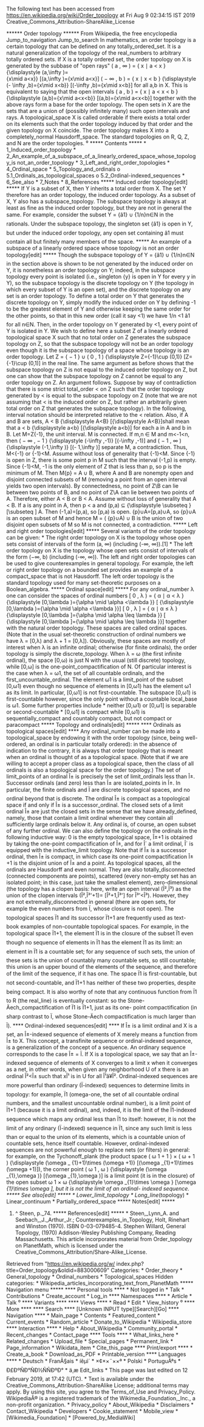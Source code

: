 The following text has been accessed from https://en.wikipedia.org/wiki/Order_topology at Fri Aug 9 02:34:15 IST 2019
Creative_Commons_Attribution-ShareAlike_License




















****** Order topology ******
From Wikipedia, the free encyclopedia
Jump_to_navigation Jump_to_search
In mathematics, an order topology is a certain topology that can be defined on
any totally_ordered_set. It is a natural generalization of the topology of the
real_numbers to arbitrary totally ordered sets.
If X is a totally ordered set, the order topology on X is generated by the
subbase of "open rays"
         ( a , &#x221E; ) = { x &#x2223; a < x }   {\displaystyle (a,\infty )=\
      {x\mid a<x\}}  [(a,\infty )=\{x\mid a<x\}]
         ( &#x2212; &#x221E; , b ) = { x &#x2223; x < b }   {\displaystyle (-
      \infty ,b)=\{x\mid x<b\}}  [(-\infty ,b)=\{x\mid x<b\}]
for all a,b in X. This is equivalent to saying that the open intervals
         ( a , b ) = { x &#x2223; a < x < b }   {\displaystyle (a,b)=\{x\mid
      a<x<b\}}  [(a,b)=\{x\mid a<x<b\}]
together with the above rays form a base for the order topology. The open sets
in X are the sets that are a union of (possibly infinitely many) such open
intervals and rays.
A topological_space X is called orderable if there exists a total order on its
elements such that the order topology induced by that order and the given
topology on X coincide. The order topology makes X into a completely_normal
Hausdorff_space.
The standard topologies on R, Q, Z, and N are the order topologies.
⁰
***** Contents *****
    * 1_Induced_order_topology
    * 2_An_example_of_a_subspace_of_a_linearly_ordered_space_whose_topology_is
      not_an_order_topology
    * 3_Left_and_right_order_topologies
    * 4_Ordinal_space
    * 5_Topology_and_ordinals
          o 5.1_Ordinals_as_topological_spaces
          o 5.2_Ordinal-indexed_sequences
    * 6_See_also
    * 7_Notes
    * 8_References
***** Induced order topology[edit] *****
If Y is a subset of X, then Y inherits a total order from X. The set Y
therefore has an order topology, the induced order topology. As a subset of X,
Y also has a subspace_topology. The subspace topology is always at least as
fine as the induced order topology, but they are not in general the same.
For example, consider the subset Y = {â1} ∪ {1/n}n∈N in the rationals. Under
the subspace topology, the singleton set {â1} is open in Y, but under the
induced order topology, any open set containing â1 must contain all but
finitely many members of the space.
***** An example of a subspace of a linearly ordered space whose topology is
not an order topology[edit] *****
Though the subspace topology of Y = {â1} ∪ {1/n}n∈N in the section above is
shown to be not generated by the induced order on Y, it is nonetheless an order
topology on Y; indeed, in the subspace topology every point is isolated (i.e.,
singleton {y} is open in Y for every y in Y), so the subspace topology is the
discrete topology on Y (the topology in which every subset of Y is an open
set), and the discrete topology on any set is an order topology. To define a
total order on Y that generates the discrete topology on Y, simply modify the
induced order on Y by defining -1 to be the greatest element of Y and otherwise
keeping the same order for the other points, so that in this new order (call it
say <1) we have 1/n <1 â1 for all n∈N. Then, in the order topology on Y
generated by <1, every point of Y is isolated in Y.
We wish to define here a subset Z of a linearly ordered topological space X
such that no total order on Z generates the subspace topology on Z, so that the
subspace topology will not be an order topology even though it is the subspace
topology of a space whose topology is an order topology.
Let     Z = { &#x2212; 1 } &#x222A; ( 0 , 1 )   {\displaystyle Z=\{-1\}\cup
(0,1)}  [Z=\{-1\}\cup (0,1)] in the real line. The same argument as before
shows that the subspace topology on Z is not equal to the induced order
topology on Z, but one can show that the subspace topology on Z cannot be equal
to any order topology on Z.
An argument follows. Suppose by way of contradiction that there is some strict
total_order < on Z such that the order topology generated by < is equal to the
subspace topology on Z (note that we are not assuming that < is the induced
order on Z, but rather an arbitrarily given total order on Z that generates the
subspace topology). In the following, interval notation should be interpreted
relative to the < relation. Also, if A and B are sets,     A < B
{\displaystyle A<B}  [{\displaystyle A<B}]shall mean that     a < b
{\displaystyle a<b}  [{\displaystyle a<b}] for each a in A and b in B.
Let M=Z\{-1}, the unit interval. M is connected. If m,n ∈ M and m<-1<n, then
( &#x2212; &#x221E; , &#x2212; 1 )   {\displaystyle (-\infty ,-1)}  [(-\infty
,-1)] and     ( &#x2212; 1 , &#x221E; )   {\displaystyle (-1,\infty )}  [(-
1,\infty )] separate M, a contradiction. Thus, M<{-1} or {-1}<M. Assume without
loss of generality that {-1}<M. Since {-1} is open in Z, there is some point p
in M such that the interval (-1,p) is empty. Since {-1}<M, -1 is the only
element of Z that is less than p, so p is the minimum of M. Then M\{p} = A ∪ B,
where A and B are nonempty open and disjoint connected subsets of M (removing a
point from an open interval yields two open intervals). By connectedness, no
point of Z\B can lie between two points of B, and no point of Z\A can lie
between two points of A. Therefore, either A < B or B < A. Assume without loss
of generality that A < B. If a is any point in A, then p < a and (p,a)
&#x2286;   {\displaystyle \subseteq }  [\subseteq ] A. Then (-1,a)=[p,a), so
[p,a) is open. {p}∪A=[p,a)∪A, so {p}∪A is an open subset of M and hence M = (
{p}∪A) ∪ B is the union of two disjoint open subsets of M so M is not
connected, a contradiction.
***** Left and right order topologies[edit] *****
Several variants of the order topology can be given:
    * The right order topology on X is the topology whose open sets consist of
      intervals of the form (a, ∞) (including (-∞, ∞)).[1]
    * The left order topology on X is the topology whose open sets consist of
      intervals of the form (−∞, b) (including (-∞, ∞)).
The left and right order topologies can be used to give counterexamples in
general topology. For example, the left or right order topology on a bounded
set provides an example of a compact_space that is not Hausdorff.
The left order topology is the standard topology used for many set-theoretic
purposes on a Boolean_algebra.
***** Ordinal space[edit] *****
For any ordinal_number λ one can consider the spaces of ordinal numbers
         [ 0 , &#x03BB; ) = { &#x03B1; &#x2223; &#x03B1; < &#x03BB; }
      {\displaystyle [0,\lambda )=\{\alpha \mid \alpha <\lambda \}}  [
      {\displaystyle [0,\lambda )=\{\alpha \mid \alpha <\lambda \}}]
         [ 0 , &#x03BB; ] = { &#x03B1; &#x2223; &#x03B1; &#x2264; &#x03BB; }
      {\displaystyle [0,\lambda ]=\{\alpha \mid \alpha \leq \lambda \}}  [
      {\displaystyle [0,\lambda ]=\{\alpha \mid \alpha \leq \lambda \}}]
together with the natural order topology. These spaces are called ordinal
spaces. (Note that in the usual set-theoretic construction of ordinal numbers
we have λ = [0,λ) and λ + 1 = [0,λ]). Obviously, these spaces are mostly of
interest when λ is an infinite ordinal; otherwise (for finite ordinals), the
order topology is simply the discrete_topology.
When λ = ω (the first infinite ordinal), the space [0,ω) is just N with the
usual (still discrete) topology, while [0,ω] is the one-point_compactification
of N.
Of particular interest is the case when λ = ω1, the set of all countable
ordinals, and the first_uncountable_ordinal. The element ω1 is a limit_point of
the subset [0,ω1) even though no sequence of elements in [0,ω1) has the element
ω1 as its limit. In particular, [0,ω1] is not first-countable. The subspace
[0,ω1) is first-countable however, since the only point without a countable
local_base is ω1. Some further properties include
    * neither [0,ω1) or [0,ω1] is separable or second-countable
    * [0,ω1] is compact while [0,ω1) is sequentially_compact and countably
      compact, but not compact or paracompact
***** Topology and ordinals[edit] *****
**** Ordinals as topological spaces[edit] ****
Any ordinal_number can be made into a topological_space by endowing it with the
order topology (since, being well-ordered, an ordinal is in particular totally
ordered): in the absence of indication to the contrary, it is always that order
topology that is meant when an ordinal is thought of as a topological space.
(Note that if we are willing to accept a proper class as a topological space,
then the class of all ordinals is also a topological space for the order
topology.)
The set of limit_points of an ordinal Î± is precisely the set of limit_ordinals
less than Î±. Successor ordinals (and zero) less than Î± are isolated_points in
Î±. In particular, the finite ordinals and Ï are discrete topological spaces,
and no ordinal beyond that is discrete. The ordinal Î± is compact as a
topological space if and only if Î± is a successor_ordinal.
The closed sets of a limit ordinal Î± are just the closed sets in the sense
that we have already_defined, namely, those that contain a limit ordinal
whenever they contain all sufficiently large ordinals below it.
Any ordinal is, of course, an open subset of any further ordinal. We can also
define the topology on the ordinals in the following inductive way: 0 is the
empty topological space, Î±+1 is obtained by taking the one-point
compactification of Î±, and for Î´ a limit ordinal, Î´ is equipped with the
inductive_limit topology. Note that if Î± is a successor ordinal, then Î± is
compact, in which case its one-point compactification Î±+1 is the disjoint
union of Î± and a point.
As topological spaces, all the ordinals are Hausdorff and even normal. They are
also totally_disconnected (connected components are points), scattered (every
non-empty set has an isolated point; in this case, just take the smallest
element), zero-dimensional (the topology has a clopen basis: here, write an
open interval (Î²,Î³) as the union of the clopen intervals (Î²,Î³'+1)=
[Î²+1,Î³'] for Î³'<Î³). However, they are not extremally_disconnected in
general (there are open sets, for example the even numbers from Ï, whose
closure is not open).
The topological spaces Ï1 and its successor Ï1+1 are frequently used as text-
book examples of non-countable topological spaces. For example, in the
topological space Ï1+1, the element Ï1 is in the closure of the subset Ï1
even though no sequence of elements in Ï1 has the element Ï1 as its limit: an
element in Ï1 is a countable set; for any sequence of such sets, the union of
these sets is the union of countably many countable sets, so still countable;
this union is an upper bound of the elements of the sequence, and therefore of
the limit of the sequence, if it has one.
The space Ï1 is first-countable, but not second-countable, and Ï1+1 has
neither of these two properties, despite being compact. It is also worthy of
note that any continuous function from Ï1 to R (the real_line) is eventually
constant: so the Stone-Äech_compactification of Ï1 is Ï1+1, just as its one-
point compactification (in sharp contrast to Ï, whose Stone-Äech
compactification is much larger than Ï).
**** Ordinal-indexed sequences[edit] ****
If Î± is a limit ordinal and X is a set, an Î±-indexed sequence of elements of
X merely means a function from Î± to X. This concept, a transfinite sequence or
ordinal-indexed sequence, is a generalization of the concept of a sequence. An
ordinary sequence corresponds to the case Î± = Ï.
If X is a topological space, we say that an Î±-indexed sequence of elements of
X converges to a limit x when it converges as a net, in other words, when given
any neighborhood U of x there is an ordinal Î²<Î± such that xÎ¹ is in U for all
Î¹â¥Î².
Ordinal-indexed sequences are more powerful than ordinary (Ï-indexed)
sequences to determine limits in topology: for example, Ï1 (omega-one, the set
of all countable ordinal numbers, and the smallest uncountable ordinal number),
is a limit point of Ï1+1 (because it is a limit ordinal), and, indeed, it is
the limit of the Ï1-indexed sequence which maps any ordinal less than Ï1 to
itself: however, it is not the limit of any ordinary (Ï-indexed) sequence in
Ï1, since any such limit is less than or equal to the union of its elements,
which is a countable union of countable sets, hence itself countable.
However, ordinal-indexed sequences are not powerful enough to replace nets (or
filters) in general: for example, on the Tychonoff_plank (the product space
(  &#x03C9;  1   + 1 ) &#x00D7; ( &#x03C9; + 1 )   {\displaystyle (\omega _
{1}+1)\times (\omega +1)}  [(\omega _{1}+1)\times (\omega +1)]), the corner
point     (  &#x03C9;  1   , &#x03C9; )   {\displaystyle (\omega _{1},\omega )}
[(\omega _{1},\omega )] is a limit point (it is in the closure) of the open
subset      &#x03C9;  1   &#x00D7; &#x03C9;   {\displaystyle \omega _{1}\times
\omega }  [\omega _{1}\times \omega ], but it is not the limit of an ordinal-
indexed sequence.
***** See also[edit] *****
    * Lower_limit_topology
    * Long_line_(topology)
    * Linear_continuum
    * Partially_ordered_space
***** Notes[edit] *****
   1. ^ Steen, p._74.
***** References[edit] *****
    * Steen,_Lynn_A. and Seebach,_J._Arthur_Jr.; Counterexamples_in_Topology,
      Holt, Rinehart and Winston (1970).
ISBN 0-03-079485-4.
Stephen Willard, General Topology, (1970) Addison-Wesley Publishing Company,
Reading Massachusetts.
This article incorporates material from Order_topology on PlanetMath, which is
licensed under the Creative_Commons_Attribution/Share-Alike_License.

Retrieved from "https://en.wikipedia.org/w/
index.php?title=Order_topology&oldid=883000609"
Categories:
    * Order_theory
    * General_topology
    * Ordinal_numbers
    * Topological_spaces
Hidden categories:
    * Wikipedia_articles_incorporating_text_from_PlanetMath
***** Navigation menu *****
**** Personal tools ****
    * Not logged in
    * Talk
    * Contributions
    * Create_account
    * Log_in
**** Namespaces ****
    * Article
    * Talk
⁰
**** Variants ****
**** Views ****
    * Read
    * Edit
    * View_history
⁰
**** More ****
**** Search ****
[Unknown INPUT type][Search][Go]
**** Navigation ****
    * Main_page
    * Contents
    * Featured_content
    * Current_events
    * Random_article
    * Donate_to_Wikipedia
    * Wikipedia_store
**** Interaction ****
    * Help
    * About_Wikipedia
    * Community_portal
    * Recent_changes
    * Contact_page
**** Tools ****
    * What_links_here
    * Related_changes
    * Upload_file
    * Special_pages
    * Permanent_link
    * Page_information
    * Wikidata_item
    * Cite_this_page
**** Print/export ****
    * Create_a_book
    * Download_as_PDF
    * Printable_version
**** Languages ****
    * Deutsch
    * FranÃ§ais
    * íêµ­ì´
    * ×¢××¨××ª
    * Polski
    * PortuguÃªs
    * Ð£ÐºÑÐ°ÑÐ½ÑÑÐºÐ°
    * ä¸­æ
Edit_links
    * This page was last edited on 12 February 2019, at 17:42 (UTC).
    * Text is available under the Creative_Commons_Attribution-ShareAlike
      License; additional terms may apply. By using this site, you agree to the
      Terms_of_Use and Privacy_Policy. WikipediaÂ® is a registered trademark of
      the Wikimedia_Foundation,_Inc., a non-profit organization.
    * Privacy_policy
    * About_Wikipedia
    * Disclaimers
    * Contact_Wikipedia
    * Developers
    * Cookie_statement
    * Mobile_view
    * [Wikimedia_Foundation]
    * [Powered_by_MediaWiki]
